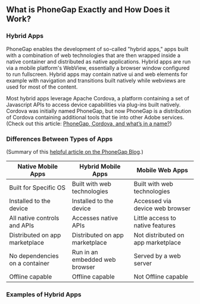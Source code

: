 ## What is PhoneGap Exactly and How Does it Work?

### Hybrid Apps
PhoneGap enables the development of so-called "hybrid apps," apps built with a combination of web technologies that are then wrapped inside a native container and distributed as native applications. Hybrid apps are run via a mobile platform's WebView, essentially a browser window configured to run fullscreen. Hybrid apps may contain native ui and web elements for example with navigation and transitions built natively while webviews are used for most of the content.

Most hybrid apps leverage Apache Cordova, a platform containing a set of Javascript APIs to access device capabilities via plug-ins built natively. Cordova was initially named PhoneGap, but now PhoneGap is a distribution of Cordova containing additional tools that tie into other Adobe services. (Check out this article: [PhoneGap, Cordova, and what’s in a name?](http://phonegap.com/2012/03/19/phonegap-cordova-and-what’s-in-a-name/))

### Differences Between Types of Apps

(Summary of this [helpful article on the PhoneGap Blog](http://phonegap.com/blog/2015/03/12/mobile-choices-post1/).)

| Native Mobile Apps                 | Hybrid Mobile Apps                 | Mobile Web Apps                    |
| ---------------------------------- | ---------------------------------- | ---------------------------------- |
| Built for Specific OS              | Built with web technologies        | Built with web technologies        |
| Installed to the device            | Installed to the device            | Accessed via device web browser    |
| All native controls and APIs       | Accesses native APIs               | Little access to native features   |
| Distributed on app marketplace     | Distributed on app marketplace     | Not distributed on app marketplace |
| No dependencies on a container     | Run in an embedded web browser     | Served by a web server             |
| Offline capable                    | Offline capable                    | Not Offline capable                |

### Examples of Hybrid Apps

